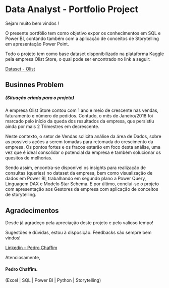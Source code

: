 # Data Analyst - Portfolio Project
Sejam muito bem vindos ! 

O presente portfólio tem como objetivo expor os conhecimentos em SQL e Power BI, contando também com a aplicação de conceitos de Storytelling em apresentação Power Point.

Todo o projeto tem como base dataset disponibilizado na plataforma Kaggle pela empresa Olist Store, o qual pode ser encontrado no link a seguir:

[Dataset - Olist](https://www.kaggle.com/datasets/olistbr/brazilian-ecommerce)

## Businnes Problem
##### (Situação criada para o projeto)

A empresa Olist Store contou com 1 ano e meio de crescente nas vendas, faturamento e número de pedidos. Contudo, o mês de Janeiro/2018 foi marcado pelo início da queda dos resultados da empresa, que persistiu ainda por mais 2 Trimestres em decrescente.

Neste contexto, o setor de Vendas solicita análise da área de Dados, sobre as possíveis ações a serem tomadas para retomada do crescimento da empresa. Os pontos fortes e os fracos estarão em foco desta análise, uma vez que é ideal consolidar o potencial da empresa e também solucionar os quesitos de melhorias.

Sendo assim, encontra-se disponível os insights para realização de consultas (queries) no dataset da empresa, bem como visualização de dados em Power BI, trabalhando em segundo plano a Power Query, Linguagem DAX e Modelo Star Schema. E por último, conclui-se o projeto com  apresentação aos Gestores da empresa com aplicação de conceitos de storytelling.

## Agradecimentos

Desde já agradeço pela apreciação deste projeto e pelo valioso tempo!

Sugestões e dúvidas, estou à disposição. Feedbacks são sempre bem vindos!

[Linkedin - Pedro Chaffim](https://www.linkedin.com/in/pedro-chaffim-borges-011953211/)

Atenciosamente,

#### Pedro Chaffim.
(Excel | SQL | Power BI | Python | Storytelling)
